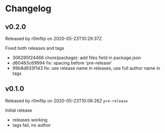 # Changelog

## v0.2.0
Released by r0mflip on 2020-05-23T10:29:37Z

Fixed both releases and tags

- 306295f24466 chore(package): add files field in package.json
- d60463c69994 fix: spacing before 'pre-release'
- 99b8d933f143 fix: use release name in releases, use full author name in tags

## v0.1.0
Released by r0mflip on 2020-05-23T10:06:26Z `pre-release`

Initial release
- releases working
- tags fail, no author
